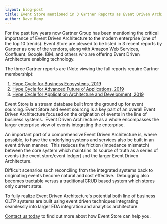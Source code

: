 ```yaml
---
layout: blog-post
title: Event Store mentioned in 3 Gartner Reports as Event Driven Architecture vendor
author: Dave Remy
---
```

For the past few years now Gartner Group has been mentioning the critical importance of Event Driven Architecture to the modern enterprise (one of the top 10 trends). Event Store are pleased to be listed in 3 recent reports by Gartner as one of the vendors, along with Amazon Web Services, Confluent, Google, IBM, and others who are offering Event Driven Architecture enabling technology.

The three Gartner reports are (Note viewing the full reports require Gartner membership): 

1. [Hype Cycle for Business Ecosystems, 2019](http://www.gartner.com/document/3954110?ref=solrResearch&refval=231106597&qid=null) 
2. [Hype Cycle for Advanced Future of Applications, 2019](http://www.gartner.com/document/3955970?ref=solrResearch&refval=231106597&qid=null)
3. [Hype Cycle for Application Architecture and Development, 2019](http://www.gartner.com/document/3955980?ref=solrResearch&refval=231106597&qid=null) 

Event Store is a stream database built from the ground up for event sourcing. Event Store and event sourcing is a key part of an overall Event Driven Architecture focused on the origination of events in the line of business systems.  Event Driven Architecture as a whole encompasses the larger enterprise view of events integrating the enterprise.

An important part of a comprehensive Event Driven Architecture is, where possible, to have the underlying systems and services also be built in an event driven manner.  This reduces the friction (impedance mismatch) between the core system which maintains its source of truth as a series of events (the event store/event ledger) and the larger Event Driven Architecture.

Difficult scenarios such reconciling from the integrated systems back to originating events become natural and cost effective.  Debugging also becomes tractable versus a traditional CRUD based system which stores only current state.

To fully realize Event Driven Architecture's potential both line of business OLTP systems are built using event driven techniques integrating seamlessly into larger EDA integration and analytics architecture.

[Contact us today](https://eventstore.org/contact) to find out more about how Event Store can help you.
